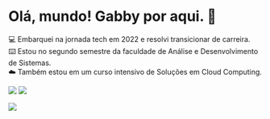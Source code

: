 ### <h1> Olá, mundo! Gabby por aqui. 👋 </h1>

<p> 💻 Embarquei na jornada tech em 2022 e resolvi transicionar de carreira. <br>
    ⌨️ Estou no segundo semestre da faculdade de Análise e Desenvolvimento de Sistemas. <br>
    ☁️ Também estou em um curso intensivo de Soluções em Cloud Computing.</p>

<a href="https://www.linkedin.com/in/gabbyrb/" target="_blank"><img src="https://img.shields.io/badge/-LinkedIn-%230077B5?style=for-the-badge&logo=linkedin&logoColor=white" target="_blank"></a> <!-- Medium --> 
<a href="https://medium.com/@gabbyramosbr2" target="_blank"><img src="https://img.shields.io/badge/Medium-12100E?style=for-the-badge&logo=medium&logoColor=white" target="_blank"></a> 

<img src="https://media.discordapp.net/attachments/1020872898048692295/1135651601676251176/Medium_Header.jpg?width=1440&height=360" target="_blank">
